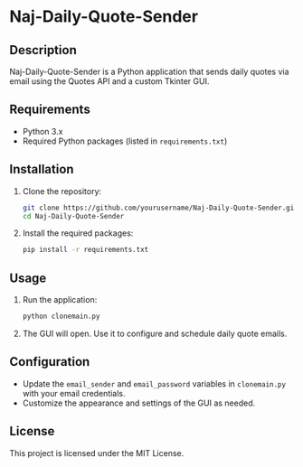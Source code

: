 # Naj-Daily-Quote-Sender

## Description
Naj-Daily-Quote-Sender is a Python application that sends daily quotes via email using the Quotes API and a custom Tkinter GUI.

## Requirements
- Python 3.x
- Required Python packages (listed in `requirements.txt`)

## Installation
1. Clone the repository:
    ```sh
    git clone https://github.com/yourusername/Naj-Daily-Quote-Sender.git
    cd Naj-Daily-Quote-Sender
    ```

2. Install the required packages:
    ```sh
    pip install -r requirements.txt
    ```

## Usage
1. Run the application:
    ```sh
    python clonemain.py
    ```

2. The GUI will open. Use it to configure and schedule daily quote emails.

## Configuration
- Update the `email_sender` and `email_password` variables in `clonemain.py` with your email credentials.
- Customize the appearance and settings of the GUI as needed.

## License
This project is licensed under the MIT License.